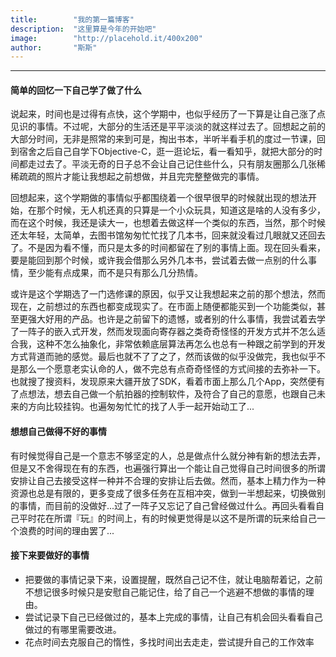 ```yaml
---
title:        "我的第一篇博客"
description:  "这里算是今年的开始吧"
image:        "http://placehold.it/400x200"
author:       "斯斯"
---
```



-----------
#### 简单的回忆一下自己学了做了什么  
说起来，时间也是过得有点快，这个学期中，也似乎经历了一下算是让自己涨了点见识的事情。不过呢，大部分的生活还是平平淡淡的就这样过去了。回想起之前的大部分时间，无非是照常的来到可是，掏出书本，半听半看手机的度过一节课，回到宿舍之后自己自学下Objective-C，逛一逛论坛，看一看知乎，就把大部分的时间都走过去了。平淡无奇的日子总不会让自己记住些什么，只有朋友圈那么几张稀稀疏疏的照片才能让我想起之前想做，并且完完整整做完的事情。  

回想起来，这个学期做的事情似乎都围绕着一个很早很早的时候就出现的想法开始，在那个时候，无人机还真的只算是一个小众玩具，知道这是啥的人没有多少，而在这个时候，我还是读大一，也想着去做这样一个类似的东西，当然，那个时候还太年轻，太简单，去图书馆匆匆忙忙找了几本书，回来就没看过几眼就又还回去了。不是因为看不懂，而只是太多的时间都留在了别的事情上面。现在回头看来，要是能回到那个时候，或许我会借那么另外几本书，尝试着去做一点别的什么事情，至少能有点成果，而不是只有那么几分热情。

或许是这个学期选了一门选修课的原因，似乎又让我想起来之前的那个想法，然而现在，之前想过的东西也都变成现实了。在市面上随便都能买到一个功能类似，甚至更强大好用的产品。也许是之前留下的遗憾，或者别的什么事情，我尝试着去学了一阵子的嵌入式开发，然而发现面向寄存器之类奇奇怪怪的开发方式并不怎么适合我，这种不怎么抽象化，非常依赖底层算法再怎么也总有一种跟之前学到的开发方式背道而驰的感觉。最后也就不了了之了，然而该做的似乎没做完，我也似乎不是那么一个愿意老实认命的人，做不完总有点奇奇怪怪的方式间接的去弥补一下。也就搜了搜资料，发现原来大疆开放了SDK，看着市面上那么几个App，突然便有了点想法，想去自己做一个航拍器的控制软件，及符合了自己的意愿，也跟自己未来的方向比较挂钩。也遍匆匆忙忙的找了人手一起开始动工了...  
#### 想想自己做得不好的事情  
有时候觉得自己是一个意志不够坚定的人，总是做点什么就分神有新的想法去弄，但是又不舍得现在有的东西，也遍强行算出一个能让自己觉得自己时间很多的所谓安排让自己去接受这样一种并不合理的安排让后去做。然而，基本上精力作为一种资源也总是有限的，更多变成了很多任务在互相冲突，做到一半想起来，切换做别的事情，而目前的没做好...过了一阵子又忘记了自己曾经做过什么。再回头看看自己平时花在所谓『玩』的时间上，有的时候更觉得是以这不是所谓的玩来给自己一个浪费的时间的理由罢了...  
#### 接下来要做好的事情  
- 把要做的事情记录下来，设置提醒，既然自己记不住，就让电脑帮着记，之前不想记很多时候只是安慰自己能记住，给了自己一个逃避不想做的事情的理由。  
- 尝试记录下自己已经做过的，基本上完成的事情，让自己有机会回头看看自己做过的有哪里需要改进。
- 花点时间去克服自己的惰性，多找时间出去走走，尝试提升自己的工作效率
